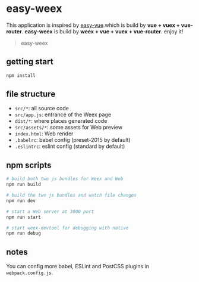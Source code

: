 # easy-weex

This application is inspired by [easy-vue](https://github.com/TIGERB/easy-vue).which is build by **vue + vuex + vue-router**. **easy-weex** is build by **weex + vue + vuex + vue-router**. enjoy it!

> easy-weex

## getting start

```bash
npm install
```

## file structure

* `src/*`: all source code
* `src/app.js`: entrance of the Weex page
* `dist/*`: where places generated code
* `src/assets/*`: some assets for Web preview
* `index.html`: Web render
* `.babelrc`: babel config (preset-2015 by default)
* `.eslintrc`: eslint config (standard by default)

## npm scripts

```bash
# build both two js bundles for Weex and Web
npm run build

# build the two js bundles and watch file changes
npm run dev

# start a Web server at 3000 port
npm run start

# start weex-devtool for debugging with native
npm run debug
```

## notes

You can config more babel, ESLint and PostCSS plugins in `webpack.config.js`.
